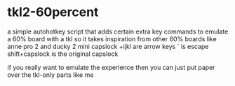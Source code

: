 # tkl2-60percent
a simple autohotkey script that adds certain extra key commands to emulate a 60% board with a tkl
so it takes inspiration from other 60% boards like anne pro 2 and ducky 2 mini
capslock +ijkl are arrow keys
\` is escape
shift+capslock is the original capslock

if you really want to emulate the experience then you can just put paper over the tkl-only parts like me
